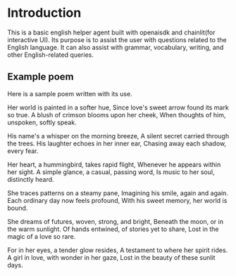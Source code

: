 # Introduction 
This is a basic english helper agent built with openaisdk and chainlit(for interactive UI). Its purpose is to assist the user with questions related to the English language. It can also assist with grammar, vocabulary, writing, and other English-related queries.

## Example poem
Here is a sample poem written with its use.

Her world is painted in a softer hue,
Since love's sweet arrow found its mark so true.
A blush of crimson blooms upon her cheek,
When thoughts of him, unspoken, softly speak.


His name's a whisper on the morning breeze,
A silent secret carried through the trees.
His laughter echoes in her inner ear,
Chasing away each shadow, every fear.


Her heart, a hummingbird, takes rapid flight,
Whenever he appears within her sight.
A simple glance, a casual, passing word,
Is music to her soul, distinctly heard.


She traces patterns on a steamy pane,
Imagining his smile, again and again.
Each ordinary day now feels profound,
With his sweet memory, her world is bound.


She dreams of futures, woven, strong, and bright,
Beneath the moon, or in the warm sunlight.
Of hands entwined, of stories yet to share,
Lost in the magic of a love so rare.

For in her eyes, a tender glow resides,
A testament to where her spirit rides.
A girl in love, with wonder in her gaze,
Lost in the beauty of these sunlit days.


